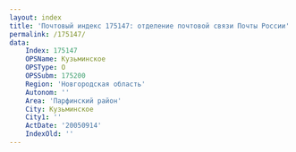 ```yaml
---
layout: index
title: 'Почтовый индекс 175147: отделение почтовой связи Почты России'
permalink: /175147/
data:
    Index: 175147
    OPSName: Кузьминское
    OPSType: О
    OPSSubm: 175200
    Region: 'Новгородская область'
    Autonom: ''
    Area: 'Парфинский район'
    City: Кузьминское
    City1: ''
    ActDate: '20050914'
    IndexOld: ''
---
```

